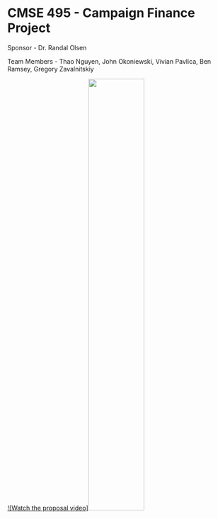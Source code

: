 # CMSE 495 - Campaign Finance Project

Sponsor - Dr. Randal Olsen

Team Members - Thao Nguyen, John Okoniewski, Vivian Pavlica, Ben Ramsey, Gregory Zavalnitskiy

[![Watch the proposal video]<img src="https://img.youtube.com/vi/0gkptmWfgPM/maxresdefault.jpg" width="50%">](https://youtu.be/0gkptmWfgPM)
